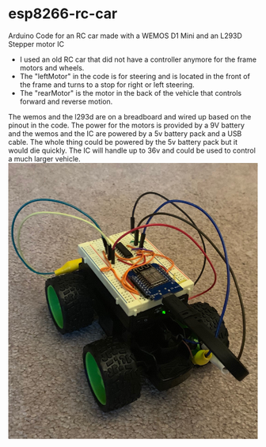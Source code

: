 # esp8266-rc-car
Arduino Code for an RC car made with a WEMOS D1 Mini and an L293D Stepper motor IC

 - I used an old RC car that did not have a controller anymore for the frame motors and wheels. 
 - The "leftMotor" in the code is for steering and is located in the front of the frame and turns to a stop for right or left steering. 
 - The "rearMotor" is the motor in the back of the vehicle that controls forward and reverse motion. 

The wemos and the l293d are on a breadboard and wired up based on the pinout in the code. The power for the motors is provided by a 9V battery and the wemos and the IC are powered by a 5v battery pack and a USB cable. The whole thing could be powered by the 5v battery pack but it would die quickly. The IC will handle up to 36v and could be used to control a much larger vehicle. 
![](IMG_0121.jpg)
